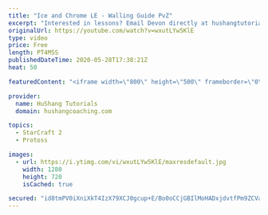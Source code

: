 ```yaml
---
title: "Ice and Chrome LE - Walling Guide PvZ"
excerpt: "Interested in lessons? Email Devon directly at hushangtutorials@outlook.com ------------------------------------------------------------------------------------------------------- Want to support HuShang Tutorials directly? Patreon is a website where you can contribute a monthly donation that will help"
originalUrl: https://youtube.com/watch?v=wxutLYw5KlE
type: video
price: Free
length: PT4M5S
publishedDateTime: 2020-05-28T17:38:21Z
heat: 50

featuredContent: "<iframe width=\"800\" height=\"500\" frameborder=\"0\" src=\"https://www.youtube.com/embed/wxutLYw5KlE\" allow=\"accelerometer; autoplay; encrypted-media; gyroscope; picture-in-picture\" allowfullscreen></iframe>"

provider:
  name: HuShang Tutorials
  domain: hushangcoaching.com

topics:
  - StarCraft 2
  - Protoss

images:
  - url: https://i.ytimg.com/vi/wxutLYw5KlE/maxresdefault.jpg
    width: 1280
    height: 720
    isCached: true

secured: "id8tmPV0iXniXkT4IzX79XCJ0gcup+E/Bo0oCCjGBIlMoHADxjdvtfPm9ZCVa9NnqGUoUBfdqtjLfbU1wAqJYp6TkZghXFKIE3n+T7baLetKF8t3KojOMm4XDZ782Xo6x1YjC16b8eYE7uPRddsDZSzyB1JmP+TCgZsOJwGHenTVPztLZEVXkUWTHdLGLli9/2kxAskN0BpY2x5QR6vwa0Gu4A0pUCQMjPbA7OyPe6b0+obYdtvCIfRHZSMOKjqVjxI9oUQUqCbmCRj90rvS0CflWoiwGWgg1KZlOIfSStI/4/o/+f/7AT4LT6Y31SW4LdBL9hiiq9FqAqpPAy+vR6En6lG/kH8rMz7WtNQeKK7hTgO9CcaEGoPOvQV0IrDCOmJZ+/EW+Ek5PvXm/f/RC8EAQxJgiGbCNID2CtUxuaE=;ENLacZmd6pdaJfRx6dtCPA=="
---
```


